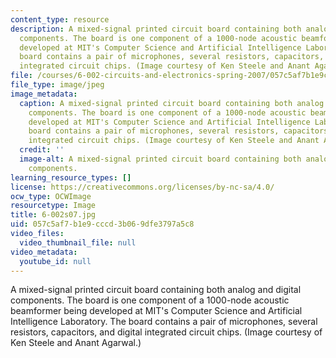 ```yaml
---
content_type: resource
description: A mixed-signal printed circuit board containing both analog and digital
  components. The board is one component of a 1000-node acoustic beamformer being
  developed at MIT's Computer Science and Artificial Intelligence Laboratory. The
  board contains a pair of microphones, several resistors, capacitors, and digital
  integrated circuit chips. (Image courtesy of Ken Steele and Anant Agarwal.)
file: /courses/6-002-circuits-and-electronics-spring-2007/057c5af7b1e9cccd3b069dfe3797a5c8_6-002s07.jpg
file_type: image/jpeg
image_metadata:
  caption: A mixed-signal printed circuit board containing both analog and digital
    components. The board is one component of a 1000-node acoustic beamformer being
    developed at MIT's Computer Science and Artificial Intelligence Laboratory. The
    board contains a pair of microphones, several resistors, capacitors, and digital
    integrated circuit chips. (Image courtesy of Ken Steele and Anant Agarwal.)
  credit: ''
  image-alt: A mixed-signal printed circuit board containing both analog and digital
    components.
learning_resource_types: []
license: https://creativecommons.org/licenses/by-nc-sa/4.0/
ocw_type: OCWImage
resourcetype: Image
title: 6-002s07.jpg
uid: 057c5af7-b1e9-cccd-3b06-9dfe3797a5c8
video_files:
  video_thumbnail_file: null
video_metadata:
  youtube_id: null
---
```

A mixed-signal printed circuit board containing both analog and digital components. The board is one component of a 1000-node acoustic beamformer being developed at MIT's Computer Science and Artificial Intelligence Laboratory. The board contains a pair of microphones, several resistors, capacitors, and digital integrated circuit chips. (Image courtesy of Ken Steele and Anant Agarwal.)